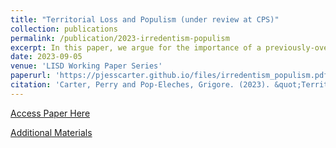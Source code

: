 ```yaml
---
title: "Territorial Loss and Populism (under review at CPS)"
collection: publications
permalink: /publication/2023-irredentism-populism
excerpt: In this paper, we argue for the importance of a previously-overlooked factor - the existence of prior grievances over historical loss of territory - as a source of support for ethno-populist parties. While territorial loss is not itself a necessary condition for the emergence of populism, the issue lends itself unusually well to the backward-looking, loss-oriented framing of national victimization at the hands of elites that constitutes a key element of such parties' electoral success. Drawing on original cross-national experimental and observational data from surveys conducted in Romania, Hungary, Germany, and Turkey in 2020-2021, we demonstrate that territorial loss attitudes are a remarkably robust predictor of support for ethno-populist parties, although important differences in national context emerge across cases. In addition, the panel structure of our data allows us to exploit a quasi-natural experiment in the form of the emergence of a new and highly successful populist party in Romania between waves, from which we conclude that loss attitudes are stable over time and temporally prior to support for populism.
date: 2023-09-05
venue: 'LISD Working Paper Series'
paperurl: 'https://pjesscarter.github.io/files/irredentism_populism.pdf'
citation: 'Carter, Perry and Pop-Eleches, Grigore. (2023). &quot;Territorial Loss and Populism.&quot; <i>LISD Working Paper</i>.'
---
```



[Access Paper Here](https://pjesscarter.github.io/files/irredentism_populism.pdf)

[Additional Materials](https://pjesscarter.github.io/files/irredentism_populism.pdf)
